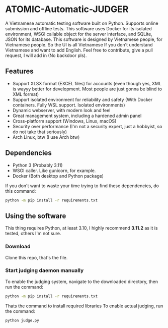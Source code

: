 # ATOMIC-Automatic-JUDGER
A Vietnamese automatic testing software built on Python. Supports online submission and offline tests.
This software uses Docker for its isolated environment, WSGI callable object for the server interface, and SQLite, JSON for its database.
This software is designed by Vietnamese people, for Vietnamese people. So the UI is all Vietnamese
If you don't understand Vietnamese and want to add English. Feel free to contribute, give a pull request, I will add in (No backdoor pls).

## Features
- Support XLSX format (EXCEL files) for accounts (even though yes, XML is wayyy better for development. Most people are just gonna be blind to XML format)
- Support isolated environment for reliability and safety (With Docker containers. Fully WSL support. Isolated environments)
- Dynamic webserver, with modern look and feel
- Great management system, including a hardened admin panel
- Cross-platform support (Windows, Linux, macOS)
- Security over performance (I'm not a security expert, just a hobbyist, so do not take that seriously)
- Arch Linux, btw (I use Arch btw)


## Dependencies
- Python 3 (Probably 3.11)
- WSGI caller. Like gunicorn, for example.
- Docker (Both desktop and Python package)

If you don't want to waste your time trying to find these dependencies, do this command:
```bash
python -m pip install -r requirements.txt
```

## Using the software
This thing requires Python, at least 3.10, I highly recommend **3.11.2** as it is tested, others I'm not sure.

### Download
Clone this repo, that's the file.

### Start judging daemon manually
To enable the judging system, navigate to the downloaded directory, then run the command:
```bash
python -m pip install -r requirements.txt
```
Thats the command to install required libraries
To enable actual judging, run the command:
```bash
python judge.py
```
